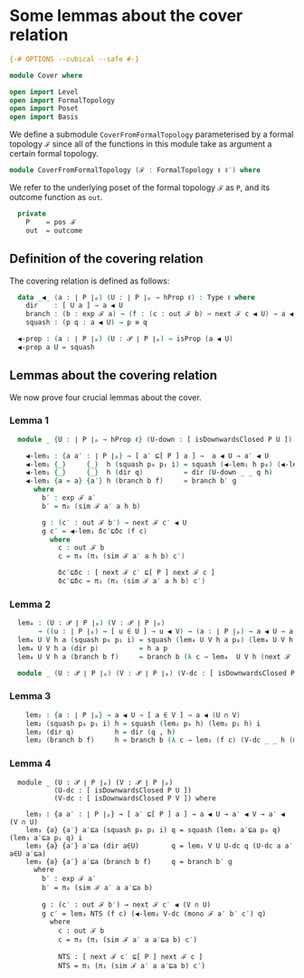 # Some lemmas about the cover relation

```agda
{-# OPTIONS --cubical --safe #-}

module Cover where

open import Level
open import FormalTopology
open import Poset
open import Basis
```

We define a submodule `CoverFromFormalTopology` parameterised by a formal topology `ℱ`
since all of the functions in this module take as argument a certain formal topology.

```agda
module CoverFromFormalTopology (ℱ : FormalTopology ℓ ℓ′) where
```

We refer to the underlying poset of the formal topology `ℱ` as `P`, and its outcome
function as `out`.

```agda
  private
    P    = pos ℱ
    out  = outcome
```

## Definition of the covering relation

The covering relation is defined as follows:

```agda
  data _◀_ (a : ∣ P ∣ₚ) (U : ∣ P ∣ₚ → hProp ℓ) : Type ℓ where
    dir    : [ U a ] → a ◀ U
    branch : (b : exp ℱ a) → (f : (c : out ℱ b) → next ℱ c ◀ U) → a ◀ U
    squash : (p q : a ◀ U) → p ≡ q

  ◀-prop : (a : ∣ P ∣ₚ) (U : 𝒫 ∣ P ∣ₚ) → isProp (a ◀ U)
  ◀-prop a U = squash
```

## Lemmas about the covering relation

We now prove four crucial lemmas about the cover.

### Lemma 1

```agda
  module _ {U : ∣ P ∣ₚ → hProp ℓ} (U-down : [ isDownwardsClosed P U ]) where

    ◀-lem₁ : {a a′ : ∣ P ∣ₚ} → [ a′ ⊑[ P ] a ] →  a ◀ U → a′ ◀ U
    ◀-lem₁ {_}     {_}  h (squash p₀ p₁ i) = squash (◀-lem₁ h p₀) (◀-lem₁ h p₁) i
    ◀-lem₁ {_}     {_}  h (dir q)          = dir (U-down _ _ q h)
    ◀-lem₁ {a = a} {a′} h (branch b f)     = branch b′ g
      where
        b′ : exp ℱ a′
        b′ = π₀ (sim ℱ a′ a h b)

        g : (c′ : out ℱ b′) → next ℱ c′ ◀ U
        g c′ = ◀-lem₁ δc′⊑δc (f c)
          where
            c : out ℱ b
            c = π₀ (π₁ (sim ℱ a′ a h b) c′)

            δc′⊑δc : [ next ℱ c′ ⊑[ P ] next ℱ c ]
            δc′⊑δc = π₁ (π₁ (sim ℱ a′ a h b) c′)
```

### Lemma 2

```agda
  lem₄ : (U : 𝒫 ∣ P ∣ₚ) (V : 𝒫 ∣ P ∣ₚ)
       → ((u : ∣ P ∣ₚ) → [ u ∈ U ] → u ◀ V) → (a : ∣ P ∣ₚ) → a ◀ U → a ◀ V
  lem₄ U V h a (squash p₀ p₁ i) = squash (lem₄ U V h a p₀) (lem₄ U V h a p₁) i
  lem₄ U V h a (dir p)          = h a p
  lem₄ U V h a (branch b f)     = branch b (λ c → lem₄  U V h (next ℱ c) (f c))

  module _ (U : 𝒫 ∣ P ∣ₚ) (V : 𝒫 ∣ P ∣ₚ) (V-dc : [ isDownwardsClosed P V ]) where
```

### Lemma 3

```agda
    lem₂ : {a : ∣ P ∣ₚ} → a ◀ U → [ a ∈ V ] → a ◀ (U ∩ V)
    lem₂ (squash p₀ p₁ i) h = squash (lem₂ p₀ h) (lem₂ p₁ h) i
    lem₂ (dir q)          h = dir (q , h)
    lem₂ (branch b f)     h = branch b (λ c → lem₂ (f c) (V-dc _ _ h (mono ℱ _ b c)))
```

### Lemma 4

```
  module _ (U : 𝒫 ∣ P ∣ₚ) (V : 𝒫 ∣ P ∣ₚ)
           (U-dc : [ isDownwardsClosed P U ])
           (V-dc : [ isDownwardsClosed P V ]) where

    lem₃ : {a a′ : ∣ P ∣ₚ} → [ a′ ⊑[ P ] a ] → a ◀ U → a′ ◀ V → a′ ◀ (V ∩ U)
    lem₃ {a} {a′} a′⊑a (squash p₀ p₁ i) q = squash (lem₃ a′⊑a p₀ q) (lem₃ a′⊑a p₁ q) i
    lem₃ {a} {a′} a′⊑a (dir a∈U)        q = lem₂ V U U-dc q (U-dc a a′ a∈U a′⊑a)
    lem₃ {a} {a′} a′⊑a (branch b f)     q = branch b′ g
      where
        b′ : exp ℱ a′
        b′ = π₀ (sim ℱ a′ a a′⊑a b)

        g : (c′ : out ℱ b′) → next ℱ c′ ◀ (V ∩ U)
        g c′ = lem₃ NTS (f c) (◀-lem₁ V-dc (mono ℱ a′ b′ c′) q)
          where
            c : out ℱ b
            c = π₀ (π₁ (sim ℱ a′ a a′⊑a b) c′)

            NTS : [ next ℱ c′ ⊑[ P ] next ℱ c ]
            NTS = π₁ (π₁ (sim ℱ a′ a a′⊑a b) c′)
```
